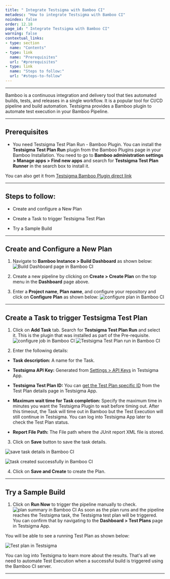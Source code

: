 ```yaml
---
title: " Integrate Testsigma with Bamboo CI"
metadesc: "How to integrate Testsigma with Bamboo CI"
noindex: false
order: 12.18
page_id: " Integrate Testsigma with Bamboo CI"
warning: false
contextual_links:
- type: section
  name: "Contents"
- type: link
  name: "Prerequisites"
  url: "#prerequisites"
- type: link
  name: "Steps to follow:"
  url: "#steps-to-follow"
---
```


---

Bamboo is a continuous integration and delivery tool that ties automated builds, tests, and releases in a single workflow. It is a popular tool for CI/CD pipeline and build automation. Testsigma provides a Bamboo plugin to automate test execution in your Bamboo Pipeline.
 
---

## **Prerequisites**

- You need Testsigma Test Plan Run - Bamboo Plugin. You can install the **Testsigma Test Plan Run** plugin from the Bamboo Plugins page in your Bamboo Installation. You need to go to **Bamboo administration settings > Manage apps > Find new apps** and search for **Testsigma Test Plan Runner** in the search box to install it.

You can also get it from [Testsigma Bamboo Plugin direct link](https://marketplace.atlassian.com/apps/1223253/testsigma-test-plan-runner?hosting=server&tab=installation)
 
---

## **Steps to follow:**

- Create and configure a New Plan

- Create a Task to trigger Testsigma Test Plan

- Try a Sample Build


---

## **Create and Configure a New Plan**

1. Navigate to **Bamboo Instance > Build Dashboard** as shown below:
![Build Dashboard page in Bamboo CI](https://docs.testsigma.com/images/bamboo-ci/build-dashboard-bamboo-ci.png)


2. Create a new pipeline by clicking on **Create > Create Plan** on the top menu in the **Dashboard** page above.

3. Enter a **Project name**, **Plan name**, and configure your repository and click on **Configure Plan** as shown below:
![configure plan in Bamboo CI](https://docs.testsigma.com/images/bamboo-ci/configure-plan-bamboo-ci.png)

---

## **Create a Task to trigger Testsigma Test Plan**

1. Click on **Add Task** tab. Search for **Testsigma Test Plan Run** and select it. This is the plugin that was installed as part of the Pre-requisite.
![configure job in Bamboo CI](https://docs.testsigma.com/images/bamboo-ci/configure-job-bamboo-ci.png)
![Testsigma Test Plan run in Bamboo CI](https://docs.testsigma.com/images/bamboo-ci/testsigma-test-plan-run-bamboo-ci.png)

2. Enter the following details:

- **Task description:** A name for the Task.

- **Testsigma API Key:** Generated from [Settings > API Keys](https://testsigma.com/docs/configuration/api-keys/) in Testsigma App.

- **Testsigma Test Plan ID:** You can [get the Test Plan specific ID](https://testsigma.com/docs/continuous-integration/get-test-plan-details/) from the Test Plan details page in Testsigma App.

- **Maximum wait time for Task completion:** Specify the maximum time in minutes you want the Testsigma Plugin to wait before timing out. After this timeout, the Task will time out in Bamboo but the Test Execution will still continue in Testsigma. You can log into Testsigma App later to check the Test Plan status.

- **Report File Path:** The File path where the JUnit report XML file is stored.
 
3. Click on **Save** button to save the task details.

![save task details in Bamboo CI](https://docs.testsigma.com/images/bamboo-ci/save-task-details-save-button-bamboo-ci.png)

![task created successfully in Bamboo CI](https://docs.testsigma.com/images/bamboo-ci/task-created-successfully-bamboo-ci.png)

4. Click on **Save and Create** to create the Plan.
 

---

## **Try a Sample Build**

1. Click on **Run Now** to trigger the pipeline manually to check.
![plan summary in Bamboo CI](https://docs.testsigma.com/images/bamboo-ci/plan-summary-bamboo-ci.png)
As soon as the plan runs and the pipeline reaches the Testsigma task, the Testsigma test plan will be triggered. You can confirm that by navigating to the **Dashboard > Test Plans** page in Testsigma App. 
 
You will be able to see a running Test Plan as shown below:

![Test plan in Testsigma](https://s3.amazonaws.com/static-docs.testsigma.com/new_images/projects/applications/tpfbbci.png)



You can log into Testsigma to learn more about the results. That's all we need to automate Test Execution when a successful build is triggered using the Bamboo CI server.



---
